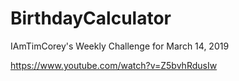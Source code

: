 # BirthdayCalculator
IAmTimCorey's Weekly Challenge for March 14, 2019

https://www.youtube.com/watch?v=Z5bvhRdusIw
